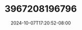 --- 
title: "3967208196796"
description: "nonton  video bokep 3967208196796 tiktok video full  "
date: 2024-10-07T17:20:52-08:00
file_code: "hbxyz0pel7rq"
draft: false
cover: "8s50xgb0lc4eh78n.jpg"
tags: ["indo", "bokep-indo", "bokep-viral", "bokep-ig"]
length: 563
fld_id: "1398014"
foldername: "ABG SMP VIRAL"
categories: ["ABG SMP VIRAL"]
views: 122
---